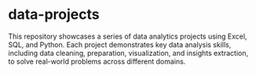 # data-projects
This repository showcases a series of data analytics projects using Excel, SQL, and Python. Each project demonstrates key data analysis skills, including data cleaning, preparation, visualization, and insights extraction, to solve real-world problems across different domains.
